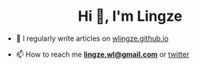 <h1 align="center">Hi 👋, I'm Lingze</h1>


- 📝 I regularly write articles on [wlingze.github.io](https://wlingze.github.io/)

- 📫 How to reach me **lingze.wl@gmail.com** or [twitter](https://twitter.com/wlingze)


